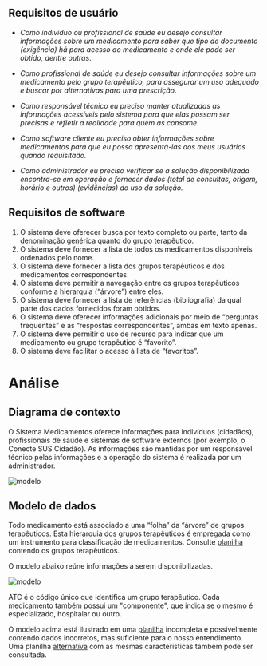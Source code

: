 ## Requisitos de usuário

- _Como indivíduo ou profissional de saúde eu desejo consultar informações sobre um medicamento para saber que tipo de documento (exigência) há para acesso ao medicamento e onde ele pode ser obtido, dentre outras_.

- _Como profissional de saúde eu desejo consultar informações sobre um medicamento pelo grupo terapêutico, para assegurar um uso adequado e buscar por alternativas para uma prescrição_.

- _Como responsável técnico eu preciso manter atualizadas as informações acessíveis pelo sistema para que elas possam ser precisas e refletir a realidade para quem as consome_.

- _Como software cliente eu preciso obter informações sobre medicamentos para que eu possa apresentá-las aos meus usuários quando requisitado._

- _Como administrador eu preciso verificar se a solução disponibilizada encontra-se em operação e fornecer dados (total de consultas, origem, horário e outros) (evidências) do uso da solução._

## Requisitos de software

1. O sistema deve oferecer busca por texto completo ou parte, tanto da denominação genérica quanto do grupo terapêutico.
1. O sistema deve fornecer a lista de todos os medicamentos disponíveis ordenados pelo nome.
1. O sistema deve fornecer a lista dos grupos terapêuticos e dos medicamentos correspondentes.
1. O sistema deve permitir a navegação entre os grupos terapêuticos conforme a hierarquia (“árvore”) entre eles.
1. O sistema deve fornecer a lista de referências (bibliografia) da qual parte dos dados fornecidos foram obtidos.
1. O sistema deve oferecer informações adicionais por meio de “perguntas frequentes” e as “respostas correspondentes”, ambas em texto apenas.
1. O sistema deve permitir o uso de recurso para indicar que um medicamento ou grupo terapêutico é “favorito”.
1. O sistema deve facilitar o acesso à lista de “favoritos”.

# Análise

## Diagrama de contexto

O Sistema Medicamentos oferece informações para indivíduos (cidadãos),
profissionais de saúde e sistemas de software externos (por exemplo, o Conecte SUS Cidadão). As informações são mantidas
por um responsável técnico pelas informações e a operação do sistema é realizada
por um administrador.

![modelo](http://www.plantuml.com/plantuml/proxy?cache=no&src=https://raw.githubusercontent.com/kyriosdata/medicamentos/master/UML/contexto.puml)

## Modelo de dados

Todo medicamento está associado a uma “folha” da “árvore” de grupos terapêuticos. Esta hierarquia dos grupos terapêuticos é empregada
como um instrumento para classificação de medicamentos. Consulte [planilha](https://docs.google.com/spreadsheets/d/1K35ONf_4p2LWjIwenw4T8ufV1Yi1HVl3Wq_laF454Wc/edit?usp=sharing) contendo os grupos terapêuticos.

O modelo abaixo reúne informações a serem disponibilizadas.

![modelo](http://www.plantuml.com/plantuml/proxy?cache=no&src=https://raw.githubusercontent.com/kyriosdata/medicamentos/master/UML/dados.puml)

ATC é o código único que identifica um grupo terapêutico. Cada medicamento também possui um
"componente", que indica se o mesmo é especializado,
hospitalar ou outro.

O modelo acima está ilustrado em uma [planilha](https://docs.google.com/spreadsheets/d/0B2KOoPbti6jscUZrRk13d2RtbVN4VVBlVi1ITUdORXlsRTB3/edit?resourcekey=0-EMRJxgldWFNg3ElwbnPysw#gid=506244534) incompleta e possivelmente contendo dados incorretos, mas suficiente para o nosso entendimento. Uma planilha [alternativa](https://docs.google.com/spreadsheets/d/1Jd5Xi46n09tDePDtXergs4LRgx9rhUThXXj8xFKpLEQ/edit#gid=500494510) com as mesmas características também pode ser consultada.
